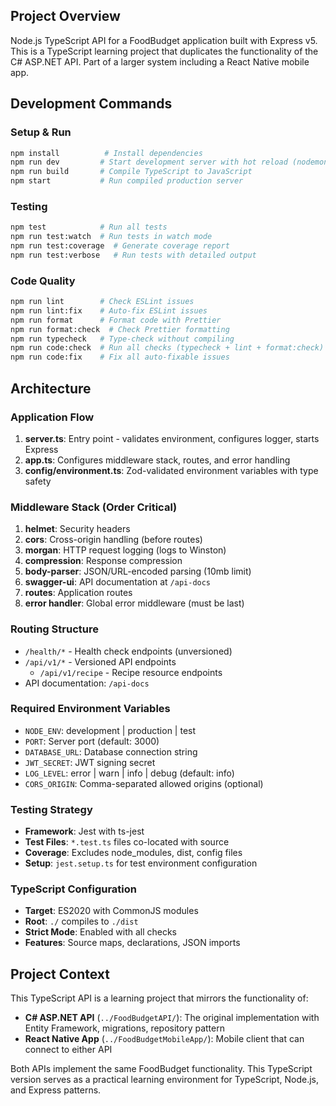 ## Project Overview

Node.js TypeScript API for a FoodBudget application built with Express v5. This is a TypeScript learning project that duplicates the functionality of the C# ASP.NET API. Part of a larger system including a React Native mobile app.

## Development Commands

### Setup & Run
```bash
npm install          # Install dependencies
npm run dev         # Start development server with hot reload (nodemon + ts-node)
npm run build       # Compile TypeScript to JavaScript
npm start           # Run compiled production server
```

### Testing
```bash
npm test            # Run all tests
npm run test:watch  # Run tests in watch mode
npm run test:coverage  # Generate coverage report
npm run test:verbose   # Run tests with detailed output
```

### Code Quality
```bash
npm run lint        # Check ESLint issues
npm run lint:fix    # Auto-fix ESLint issues
npm run format      # Format code with Prettier
npm run format:check  # Check Prettier formatting
npm run typecheck   # Type-check without compiling
npm run code:check  # Run all checks (typecheck + lint + format:check)
npm run code:fix    # Fix all auto-fixable issues
```

## Architecture

### Application Flow
1. **server.ts**: Entry point - validates environment, configures logger, starts Express
2. **app.ts**: Configures middleware stack, routes, and error handling
3. **config/environment.ts**: Zod-validated environment variables with type safety

### Middleware Stack (Order Critical)
1. **helmet**: Security headers
2. **cors**: Cross-origin handling (before routes)
3. **morgan**: HTTP request logging (logs to Winston)
4. **compression**: Response compression
5. **body-parser**: JSON/URL-encoded parsing (10mb limit)
6. **swagger-ui**: API documentation at `/api-docs`
7. **routes**: Application routes
8. **error handler**: Global error middleware (must be last)

### Routing Structure
- `/health/*` - Health check endpoints (unversioned)
- `/api/v1/*` - Versioned API endpoints
  - `/api/v1/recipe` - Recipe resource endpoints
- API documentation: `/api-docs`

### Required Environment Variables
- `NODE_ENV`: development | production | test
- `PORT`: Server port (default: 3000)
- `DATABASE_URL`: Database connection string
- `JWT_SECRET`: JWT signing secret
- `LOG_LEVEL`: error | warn | info | debug (default: info)
- `CORS_ORIGIN`: Comma-separated allowed origins (optional)

### Testing Strategy
- **Framework**: Jest with ts-jest
- **Test Files**: `*.test.ts` files co-located with source
- **Coverage**: Excludes node_modules, dist, config files
- **Setup**: `jest.setup.ts` for test environment configuration

### TypeScript Configuration
- **Target**: ES2020 with CommonJS modules
- **Root**: `./` compiles to `./dist`
- **Strict Mode**: Enabled with all checks
- **Features**: Source maps, declarations, JSON imports

## Project Context

This TypeScript API is a learning project that mirrors the functionality of:
- **C# ASP.NET API** (`../FoodBudgetAPI/`): The original implementation with Entity Framework, migrations, repository pattern
- **React Native App** (`../FoodBudgetMobileApp/`): Mobile client that can connect to either API

Both APIs implement the same FoodBudget functionality. This TypeScript version serves as a practical learning environment for TypeScript, Node.js, and Express patterns.
